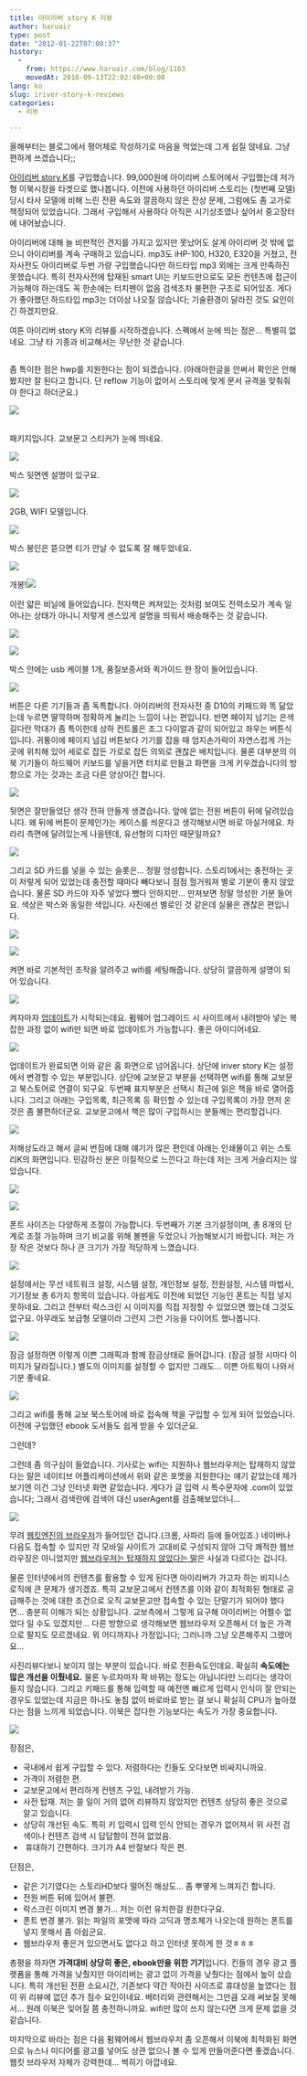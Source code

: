 ```yaml
---
title: 아이리버 story K 리뷰
author: haruair
type: post
date: "2012-01-22T07:08:37"
history:
  - 
    from: https://www.haruair.com/blog/1103
    movedAt: 2018-09-13T22:02:40+00:00
lang: ko
slug: iriver-story-k-reviews
categories:
  - 리뷰

---
```


올해부터는 블로그에서 평어체로 작성하기로 마음을 먹었는데 그게 쉽질 않네요. 그냥 편하게 쓰겠습니다;;

<a href="http://product.iriver.co.kr/Product/ProductView.aspx?cid=12&itcode=357965" target="_blank">아이리버 story K</a>를 구입했습니다. 99,000원에 아이리버 스토어에서 구입했는데 저가형 이북시장을 타겟으로 했나봅니다. 이전에 사용하던 아이리버 스토리는 (첫번째 모델) 당시 타사 모델에 비해 느린 전환 속도와 깔끔하지 않은 잔상 문제, 그럼에도 좀 고가로 책정되어 있었습니다. 그래서 구입해서 사용하다 아직은 시기상조였나 싶어서 중고장터에 내어놨습니다.

아이리버에 대해 늘 비판적인 견지를 가지고 있지만 못났어도 살게 아이리버 것 밖에 없으니 아이리버를 계속 구매하고 있습니다. mp3도 iHP-100, H320, E320을 거쳤고, 전자사전도 아이리버로 두번 가량 구입했습니다만 하드타입 mp3 외에는 크게 만족하진 못했습니다. 특히 전자사전에 탑재된 smart UI는 키보드만으로도 모든 컨텐츠에 접근이 가능해야 하는데도 꼭 한손에는 터치펜이 없음 검색조차 불편한 구조로 되어있죠. 게다가 좋아했던 하드타입 mp3는 더이상 나오질 않습니다; 기술환경이 달라진 것도 요인이긴 하겠지만요.

여튼 아이리버 story K의 리뷰를 시작하겠습니다. 스펙에서 눈에 띄는 점은&#8230; 특별히 없네요. 그냥 타 기종과 비교해서는 무난한 것 같습니다. 

<a href="https://www.iriver.co.kr/down/product/detail_description/357965_spec.jpg"><img title="아이리버 스토리 K spec." src="https://www.iriver.co.kr/down/product/detail_description/357965_spec.jpg?w=583" alt="" data-recalc-dims="1" /></a></p> 


<p>
  좀 특이한 점은 hwp를 지원한다는 점이 되겠습니다. (아래아한글을 안써서 확인은 안해봤지만 잘 된다고 합니다. 단 reflow 기능이 없어서 스토리에 맞게 문서 규격을 맞춰줘야 한다고 하더군요.)
</p>

<p>

  ![](MG_9907.jpg)

  
  <br /> 패키지입니다. 교보문고 스티커가 눈에 띄네요.
</p>

<p>

  ![](MG_9918.jpg)

</p>

<p>
  박스 뒷면엔 설명이 있구요.
</p>

<p>

  ![](MG_9919.jpg)

</p>

<p>
  2GB, WIFI 모델입니다.
</p>

<p>

  ![](MG_9908.jpg)

</p>

<p>
  박스 봉인은 뜯으면 티가 안날 수 없도록 잘 해두었네요.
</p>

<p>

  ![](MG_9909.jpg)

</p>

<p>

  개봉!![](MG_9910.jpg)

</p>

<p>
  이런 얇은 비닐에 들어있습니다. 전자책은 켜져있는 것처럼 보여도 전력소모가 계속 일어나는 상태가 아니니 저렇게 센스있게 설명을 띄워서 배송해주는 것 같습니다.
</p>

<p>

  ![](MG_9914.jpg)

</p>

<p>

  ![](MG_9916.jpg)

</p>

<p>
  박스 안에는 usb 케이블 1개, 품질보증서와 퀵가이드 한 장이 들어있습니다.
</p>

<p>

  ![](MG_9920.jpg)

</p>

<p>
  버튼은 다른 기기들과 좀 독특합니다. 아이리버의 전자사전 중 D10의 키패드와 똑 닮았는데 누르면 딸깍하며 정확하게 눌리는 느낌이 나는 편입니다. 반면 페이지 넘기는 은색 길다란 막대가 좀 특이한데 상하 컨트롤은 조그 다이얼과 같이 되어있고 좌우는 버튼식입니다. 귀퉁이에 페이지 넘김 버튼보다 기기를 잡을 때 엄지손가락이 자연스럽게 가는 곳에 위치해 있어 세로로 잡든 가로로 잡든 의외로 괜찮은 배치입니다. 물론 대부분의 이북 기기들이 하드웨어 키보드를 넣을거면 터치로 만들고 화면을 크게 키우겠습니다의 방향으로 가는 것과는 조금 다른 양상이긴 합니다.
</p>

<p>

  ![](MG_9926.jpg)

</p>

<p>
  뒷면은 잘만들었단 생각 전혀 안들게 생겼습니다. 앞에 없는 전원 버튼이 뒤에 달려있습니다. 왜 뒤에 버튼이 문제인가는 케이스를 씌운다고 생각해보시면 바로 아실거에요. 차라리 측면에 달려있는게 나을텐데, 유선형의 디자인 때문일까요?
</p>

<p>

  ![](MG_9928.jpg)

</p>

<p>
  그리고 SD 카드를 넣을 수 있는 슬롯은&#8230; 정말 엉성합니다. 스토리1에서는 충전하는 곳이 저렇게 되어 있었는데 충전할 때마다 빼다보니 점점 헐거워져 별로 기분이 좋지 않았습니다. 물론 SD 카드야 자주 넣었다 뺐다 안하지만&#8230; 만져보면 정말 엉성한 기분 들어요. 색상은 박스와 동일한 색입니다. 사진에선 별로인 것 같은데 실물은 괜찮은 편입니다.
</p>

<p>

  ![](MG_9930.jpg)

</p>

<p>

  ![](MG_9934.jpg)

</p>

<p>
  켜면 바로 기본적인 조작을 알려주고 wifi를 세팅해줍니다. 상당히 깔끔하게 설명이 되어 있습니다.
</p>

<p>

  ![](MG_9935.jpg)

</p>

<p>
  켜자마자 <a href="http://lounge.iriver.co.kr/Notice/NoticeView.aspx?pno=1&idx=2354&no=1" target="_blank">업데이트</a>가 시작되는데요. 펌웨어 업그레이드 시 사이트에서 내려받아 넣는 복잡한 과정 없이 wifi만 되면 바로 업데이트가 가능합니다. 좋은 아이디어네요.
</p>

<p>

  ![](MG_9936.jpg)

</p>

<p>
  업데이트가 완료되면 이와 같은 홈 화면으로 넘어옵니다. 상단에 iriver story K는 설정에서 변경할 수 있는 부분입니다. 상단에 교보문고 부분을 선택하면 wifi를 통해 교보문고 북스토어로 연결이 되구요. 두번째 표지부분은 선택시 최근에 읽은 책을 바로 열어줍니다. 그리고 아래는 구입목록, 최근목록 등 확인할 수 있는데 구입목록이 가장 먼저 온 것은 좀 불편하더군요. 교보문고에서 책은 많이 구입하시는 분들께는 편리할겁니다.
</p>

<p>

  ![](MG_9924.jpg)

</p>

<p>
  저해상도라고 해서 글씨 번짐에 대해 얘기가 많은 편인데 아래는 인쇄물이고 위는 스토리K의 화면입니다. 민감하신 분은 이질적으로 느낀다고 하는데 저는 크게 거슬리지는 않았습니다.
</p>

<p>

  ![](MG_9940.jpg)

</p>

<p>

  ![](MG_9941.jpg)

</p>

<p>
  폰트 사이즈는 다양하게 조절이 가능합니다. 두번째가 기본 크기설정이며, 총 8개의 단계로 조절 가능하며 크기 비교를 위해 볼펜을 두었으니 가늠해보시기 바랍니다. 저는 가장 작은 것보다 하나 큰 크기가 가장 적당하게 느꼈습니다.
</p>

<p>

  ![](MG_9939.jpg)

</p>

<p>
  설정에서는 무선 네트워크 설정, 시스템 설정, 개인정보 설정, 전원설정, 시스템 마법사, 기기정보 총 6가지 항목이 있습니다. 아쉽게도 이전에 되었던 기능인 폰트는 직접 넣지 못하네요. 그리고 전부터 락스크린 시 이미지를 직접 지정할 수 있었으면 했는데 그것도 없구요. 아무래도 보급형 모델이라 그런지 그런 기능을 다이어트 했나봅니다.
</p>

<p>

  ![](MG_9948.jpg)

</p>

<p>
  잠금 설정하면 이렇게 이쁜 그래픽과 함께 잠금상태로 들어갑니다. (잠금 설정 시마다 이미지가 달라집니다.) 별도의 이미지를 설정할 수 없지만 그래도&#8230; 이쁜 아트웍이 나와서 기분 좋네요.
</p>

<p>

  ![](MG_9951.jpg)

</p>

<p>
  그리고 wifi를 통해 교보 북스토어에 바로 접속해 책을 구입할 수 있게 되어 있었습니다. 이전에 구입했던 ebook 도서들도 쉽게 받을 수 있더군요.
</p>

<p>
  그런데?
</p>

<p>
  그런데 좀 의구심이 들었습니다. 기사로는 wifi는 지원하나 웹브라우저는 탑재하지 않았다는 말은 네이티브 어플리케이션에서 위와 같은 포멧을 지원한다는 얘기 같았는데 제가 보기엔 이건 그냥 인터넷 화면 같았습니다. 게다가 글 입력 시 특수문자에 .com이 있었습니다; 그래서 검색란에 검색어 대신 userAgent를 검출해보았더니&#8230;
</p>

<p>

  ![](MG_9952.jpg)

</p>

<p>
  무려 <a href="http://ko.wikipedia.org/wiki/%EC%9B%B9%ED%82%A4%ED%8A%B8" target="_blank">웹킷엔진의 브라우저</a>가 들어있던 겁니다.(크롬, 사파리 등에 들어있죠.) 네이버나 다음도 접속할 수 있지만 각 모바일 사이트가 고대비로 구성되지 않아 그닥 쾌적한 웹브라우징은 아니었지만 <a href="http://www.bloter.net/archives/92315" target="_blank">웹브라우저는 탑재하지 않았다는 말</a>은 사실과 다르다는 겁니다.
</p>

<p>
  물론 인터넷에서의 컨텐츠를 활용할 수 있게 된다면 아이리버가 가고자 하는 비지니스 로직에 큰 문제가 생기겠죠. 특히 교보문고에서 컨텐츠를 이와 같이 최적화된 형태로 공급해주는 것에 대한 조건으로 오직 교보문고만 접속할 수 있는 단말기가 되어야 했다면&#8230; 충분히 이해가 되는 상황입니다. 교보측에서 그렇게 요구해 아이리버는 어쩔수 없었다 일 수도 있겠지만&#8230; 다른 방향으로 생각해보면 웹브라우저 오픈해서 더 높은 가격으로 팔지도 모르겠네요. 뭐 어디까지나 가정입니다; 그러니까 그냥 오픈해주지 그랬어요&#8230;
</p>

<p>
  사진리뷰다보니 보이지 않는 부분이 있습니다. 바로 전환속도인데요. 확실히 <strong>속도에는 많은 개선을 이뤘네요.</strong> 물론 누르자마자 팍 바뀌는 정도는 아닙니다만 느리다는 생각이 들지 않습니다. 그리고 키패드를 통해 입력할 때 예전엔 빠르게 입력시 인식이 잘 안되는 경우도 있었는데 지금은 하나도 놓침 없이 바로바로 받는 걸 보니 확실히 CPU가 높아졌다는 점을 느끼게 되었습니다. 이북은 잡다한 기능보다는 속도가 가장 중요합니다.
</p>

<p>

  ![](MG_9950.jpg)

</p>

<p>
  장점은,
</p>

<ul>
  <li>
    국내에서 쉽게 구입할 수 있다. 저렴하다는 킨들도 오다보면 비싸지니까요.
  </li>
  <li>
    가격이 저렴한 편.
  </li>
  <li>
    교보문고에서 편리하게 컨텐츠 구입, 내려받기 가능.
  </li>
  <li>
    사전 탑재. 저는 쓸 일이 거의 없어 리뷰하지 않았지만 컨텐츠 상당히 좋은 것으로 알고 있습니다.
  </li>
  <li>
    상당히 개선된 속도. 특히 키 입력시 입력 인식 안되는 경우가 없어져서 위 사전 검색이나 컨텐츠 검색 시 답답함이 전혀 없었음.
  </li>
  <li>
     휴대하기 간편하다. 크기가 A4 반절보다 작은 편.
  </li>
</ul>

<p>
  단점은,
</p>

<ul>
  <li>
    같은 기기였다는 스토리HD보다 떨어진 해상도&#8230; 좀 뿌옇게 느껴지긴 합니다.
  </li>
  <li>
    전원 버튼 뒤에 있어서 불편.
  </li>
  <li>
    락스크린 이미지 변경 불가&#8230; 저는 이런 유치한걸 원한다구요.
  </li>
  <li>
    폰트 변경 불가. 읽는 파일의 포맷에 따라 고딕과 명조체가 나오는데 원하는 폰트를 넣지 못해서 좀 아쉽군요.
  </li>
  <li>
    웹브라우저 좋은거 있으면서도 없다고 하고 인터넷 못하게 한 것ㅎㅎㅎ
  </li>
</ul>

<p>
  총평을 하자면 <strong>가격대비 상당히 좋은, ebook만을 위한 기기</strong>입니다. 킨들의 경우 광고 플랫폼을 통해 가격을 낮췄지만 아이리버는 광고 없이 가격을 낮췄다는 점에서 높이 샀습니다. 특히 개선된 전환 소요시간, 기존보다 약간 작아진 사이즈로 휴대성을 높였다는 점이 위 리뷰에 없던 추가 점수 요인이네요. 베터리와 관련해서는 그만큼 오래 써보질 못해서&#8230; 원래 이북은 잊어질 쯤 충전하니까요. wifi만 많이 쓰지 않는다면 크게 문제 없을 것 같습니다.
</p>

<p>
  마지막으로 바라는 점은 다음 펌웨어에서 웹브라우저 좀 오픈해서 이북에 최적화된 화면으로 뉴스나 미디어를 광고를 넣어도 상관 없으니 볼 수 있게 만들어준다면 좋겠습니다. 웹킷 브라우저 자체가 강력한데&#8230; 썩히기 아깝네요.
</p>
